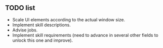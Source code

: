 ## TODO list ##
* Scale UI elements according to the actual window size.
* Implement skill descriptions.
* Advise jobs.
* Implement skill requirements (need to advance in several other fields to unlock this one and improve). 
